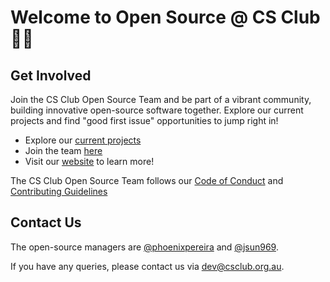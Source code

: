 # Welcome to Open Source @ CS Club 👋🦆

## Get Involved

Join the CS Club Open Source Team and be part of a vibrant community, building innovative open-source software together. Explore our current projects and find "good first issue" opportunities to jump right in!

- Explore our [current projects](https://github.com/orgs/compsci-adl/repositories)
- Join the team [here](https://docs.google.com/forms/d/e/1FAIpQLSe2uvnn4qW95yJ7TzyDo7QMjzhkawvdERRDmeBLMwloi-nqjg/viewform?usp=sf_link)
- Visit our [website](https://www.csclub.org.au) to learn more!

The CS Club Open Source Team follows our [Code of Conduct](https://github.com/compsci-adl/.github/blob/main/CODE_OF_CONDUCT.md) and [Contributing Guidelines](https://github.com/compsci-adl/.github/blob/main/CONTRIBUTING.md)

## Contact Us

The open-source managers are [@phoenixpereira](https://github.com/phoenixpereira) and [@jsun969](https://github.com/jsun969).

If you have any queries, please contact us via [dev@csclub.org.au](mailto:dev@csclub.org.au).
